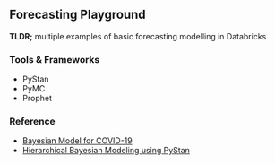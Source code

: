 ## Forecasting Playground

**TLDR;** multiple examples of basic forecasting modelling in Databricks

### Tools & Frameworks

* PyStan
* PyMC
* Prophet

### Reference

* [Bayesian Model for COVID-19](https://www.kaggle.com/code/bpavlyshenko/bayesian-model-for-covid-19-spread-prediction/log)
* [Hierarchical Bayesian Modeling using PyStan](https://www.kaggle.com/code/kyonaganuma/hierarchical-bayesian-modeling-using-pystan)